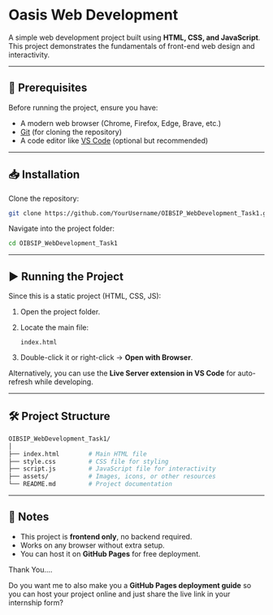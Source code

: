 
# Oasis Web Development

A simple web development project built using **HTML, CSS, and JavaScript**. This project demonstrates the fundamentals of front-end web design and interactivity.

---

## 🚀 Prerequisites

Before running the project, ensure you have:

* A modern web browser (Chrome, Firefox, Edge, Brave, etc.)
* [Git](https://git-scm.com/downloads) (for cloning the repository)
* A code editor like [VS Code](https://code.visualstudio.com/) (optional but recommended)

---

## 📥 Installation

Clone the repository:

```bash
git clone https://github.com/YourUsername/OIBSIP_WebDevelopment_Task1.git
```

Navigate into the project folder:

```bash
cd OIBSIP_WebDevelopment_Task1
```

---

## ▶️ Running the Project

Since this is a static project (HTML, CSS, JS):

1. Open the project folder.
2. Locate the main file:

   ```
   index.html
   ```
3. Double-click it or right-click → **Open with Browser**.

Alternatively, you can use the **Live Server extension in VS Code** for auto-refresh while developing.

---

## 🛠 Project Structure

```bash
OIBSIP_WebDevelopment_Task1/
│
├── index.html        # Main HTML file  
├── style.css         # CSS file for styling  
├── script.js         # JavaScript file for interactivity  
├── assets/           # Images, icons, or other resources  
└── README.md         # Project documentation
```

---

## 📌 Notes

* This project is **frontend only**, no backend required.
* Works on any browser without extra setup.
* You can host it on **GitHub Pages** for free deployment.

Thank You....

Do you want me to also make you a **GitHub Pages deployment guide** so you can host your project online and just share the live link in your internship form?

